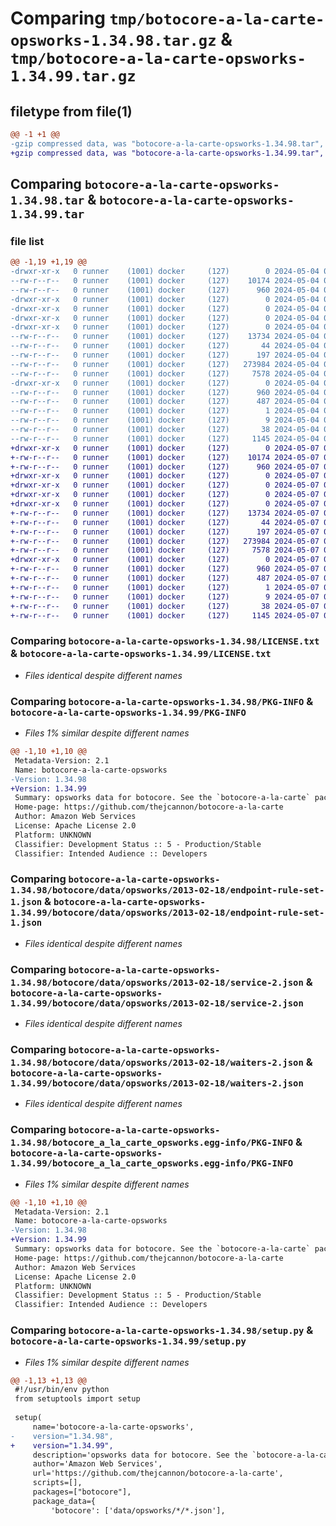 # Comparing `tmp/botocore-a-la-carte-opsworks-1.34.98.tar.gz` & `tmp/botocore-a-la-carte-opsworks-1.34.99.tar.gz`

## filetype from file(1)

```diff
@@ -1 +1 @@
-gzip compressed data, was "botocore-a-la-carte-opsworks-1.34.98.tar", last modified: Sat May  4 01:01:38 2024, max compression
+gzip compressed data, was "botocore-a-la-carte-opsworks-1.34.99.tar", last modified: Tue May  7 01:02:40 2024, max compression
```

## Comparing `botocore-a-la-carte-opsworks-1.34.98.tar` & `botocore-a-la-carte-opsworks-1.34.99.tar`

### file list

```diff
@@ -1,19 +1,19 @@
-drwxr-xr-x   0 runner    (1001) docker     (127)        0 2024-05-04 01:01:38.186240 botocore-a-la-carte-opsworks-1.34.98/
--rw-r--r--   0 runner    (1001) docker     (127)    10174 2024-05-04 01:01:37.000000 botocore-a-la-carte-opsworks-1.34.98/LICENSE.txt
--rw-r--r--   0 runner    (1001) docker     (127)      960 2024-05-04 01:01:38.186240 botocore-a-la-carte-opsworks-1.34.98/PKG-INFO
-drwxr-xr-x   0 runner    (1001) docker     (127)        0 2024-05-04 01:01:38.182240 botocore-a-la-carte-opsworks-1.34.98/botocore/
-drwxr-xr-x   0 runner    (1001) docker     (127)        0 2024-05-04 01:01:38.182240 botocore-a-la-carte-opsworks-1.34.98/botocore/data/
-drwxr-xr-x   0 runner    (1001) docker     (127)        0 2024-05-04 01:01:38.182240 botocore-a-la-carte-opsworks-1.34.98/botocore/data/opsworks/
-drwxr-xr-x   0 runner    (1001) docker     (127)        0 2024-05-04 01:01:38.186240 botocore-a-la-carte-opsworks-1.34.98/botocore/data/opsworks/2013-02-18/
--rw-r--r--   0 runner    (1001) docker     (127)    13734 2024-05-04 01:01:11.000000 botocore-a-la-carte-opsworks-1.34.98/botocore/data/opsworks/2013-02-18/endpoint-rule-set-1.json
--rw-r--r--   0 runner    (1001) docker     (127)       44 2024-05-04 01:01:11.000000 botocore-a-la-carte-opsworks-1.34.98/botocore/data/opsworks/2013-02-18/examples-1.json
--rw-r--r--   0 runner    (1001) docker     (127)      197 2024-05-04 01:01:11.000000 botocore-a-la-carte-opsworks-1.34.98/botocore/data/opsworks/2013-02-18/paginators-1.json
--rw-r--r--   0 runner    (1001) docker     (127)   273984 2024-05-04 01:01:11.000000 botocore-a-la-carte-opsworks-1.34.98/botocore/data/opsworks/2013-02-18/service-2.json
--rw-r--r--   0 runner    (1001) docker     (127)     7578 2024-05-04 01:01:11.000000 botocore-a-la-carte-opsworks-1.34.98/botocore/data/opsworks/2013-02-18/waiters-2.json
-drwxr-xr-x   0 runner    (1001) docker     (127)        0 2024-05-04 01:01:38.186240 botocore-a-la-carte-opsworks-1.34.98/botocore_a_la_carte_opsworks.egg-info/
--rw-r--r--   0 runner    (1001) docker     (127)      960 2024-05-04 01:01:38.000000 botocore-a-la-carte-opsworks-1.34.98/botocore_a_la_carte_opsworks.egg-info/PKG-INFO
--rw-r--r--   0 runner    (1001) docker     (127)      487 2024-05-04 01:01:38.000000 botocore-a-la-carte-opsworks-1.34.98/botocore_a_la_carte_opsworks.egg-info/SOURCES.txt
--rw-r--r--   0 runner    (1001) docker     (127)        1 2024-05-04 01:01:38.000000 botocore-a-la-carte-opsworks-1.34.98/botocore_a_la_carte_opsworks.egg-info/dependency_links.txt
--rw-r--r--   0 runner    (1001) docker     (127)        9 2024-05-04 01:01:38.000000 botocore-a-la-carte-opsworks-1.34.98/botocore_a_la_carte_opsworks.egg-info/top_level.txt
--rw-r--r--   0 runner    (1001) docker     (127)       38 2024-05-04 01:01:38.186240 botocore-a-la-carte-opsworks-1.34.98/setup.cfg
--rw-r--r--   0 runner    (1001) docker     (127)     1145 2024-05-04 01:01:37.000000 botocore-a-la-carte-opsworks-1.34.98/setup.py
+drwxr-xr-x   0 runner    (1001) docker     (127)        0 2024-05-07 01:02:40.244096 botocore-a-la-carte-opsworks-1.34.99/
+-rw-r--r--   0 runner    (1001) docker     (127)    10174 2024-05-07 01:02:39.000000 botocore-a-la-carte-opsworks-1.34.99/LICENSE.txt
+-rw-r--r--   0 runner    (1001) docker     (127)      960 2024-05-07 01:02:40.240096 botocore-a-la-carte-opsworks-1.34.99/PKG-INFO
+drwxr-xr-x   0 runner    (1001) docker     (127)        0 2024-05-07 01:02:40.240096 botocore-a-la-carte-opsworks-1.34.99/botocore/
+drwxr-xr-x   0 runner    (1001) docker     (127)        0 2024-05-07 01:02:40.240096 botocore-a-la-carte-opsworks-1.34.99/botocore/data/
+drwxr-xr-x   0 runner    (1001) docker     (127)        0 2024-05-07 01:02:40.240096 botocore-a-la-carte-opsworks-1.34.99/botocore/data/opsworks/
+drwxr-xr-x   0 runner    (1001) docker     (127)        0 2024-05-07 01:02:40.240096 botocore-a-la-carte-opsworks-1.34.99/botocore/data/opsworks/2013-02-18/
+-rw-r--r--   0 runner    (1001) docker     (127)    13734 2024-05-07 01:02:11.000000 botocore-a-la-carte-opsworks-1.34.99/botocore/data/opsworks/2013-02-18/endpoint-rule-set-1.json
+-rw-r--r--   0 runner    (1001) docker     (127)       44 2024-05-07 01:02:11.000000 botocore-a-la-carte-opsworks-1.34.99/botocore/data/opsworks/2013-02-18/examples-1.json
+-rw-r--r--   0 runner    (1001) docker     (127)      197 2024-05-07 01:02:11.000000 botocore-a-la-carte-opsworks-1.34.99/botocore/data/opsworks/2013-02-18/paginators-1.json
+-rw-r--r--   0 runner    (1001) docker     (127)   273984 2024-05-07 01:02:11.000000 botocore-a-la-carte-opsworks-1.34.99/botocore/data/opsworks/2013-02-18/service-2.json
+-rw-r--r--   0 runner    (1001) docker     (127)     7578 2024-05-07 01:02:11.000000 botocore-a-la-carte-opsworks-1.34.99/botocore/data/opsworks/2013-02-18/waiters-2.json
+drwxr-xr-x   0 runner    (1001) docker     (127)        0 2024-05-07 01:02:40.240096 botocore-a-la-carte-opsworks-1.34.99/botocore_a_la_carte_opsworks.egg-info/
+-rw-r--r--   0 runner    (1001) docker     (127)      960 2024-05-07 01:02:40.000000 botocore-a-la-carte-opsworks-1.34.99/botocore_a_la_carte_opsworks.egg-info/PKG-INFO
+-rw-r--r--   0 runner    (1001) docker     (127)      487 2024-05-07 01:02:40.000000 botocore-a-la-carte-opsworks-1.34.99/botocore_a_la_carte_opsworks.egg-info/SOURCES.txt
+-rw-r--r--   0 runner    (1001) docker     (127)        1 2024-05-07 01:02:40.000000 botocore-a-la-carte-opsworks-1.34.99/botocore_a_la_carte_opsworks.egg-info/dependency_links.txt
+-rw-r--r--   0 runner    (1001) docker     (127)        9 2024-05-07 01:02:40.000000 botocore-a-la-carte-opsworks-1.34.99/botocore_a_la_carte_opsworks.egg-info/top_level.txt
+-rw-r--r--   0 runner    (1001) docker     (127)       38 2024-05-07 01:02:40.244096 botocore-a-la-carte-opsworks-1.34.99/setup.cfg
+-rw-r--r--   0 runner    (1001) docker     (127)     1145 2024-05-07 01:02:39.000000 botocore-a-la-carte-opsworks-1.34.99/setup.py
```

### Comparing `botocore-a-la-carte-opsworks-1.34.98/LICENSE.txt` & `botocore-a-la-carte-opsworks-1.34.99/LICENSE.txt`

 * *Files identical despite different names*

### Comparing `botocore-a-la-carte-opsworks-1.34.98/PKG-INFO` & `botocore-a-la-carte-opsworks-1.34.99/PKG-INFO`

 * *Files 1% similar despite different names*

```diff
@@ -1,10 +1,10 @@
 Metadata-Version: 2.1
 Name: botocore-a-la-carte-opsworks
-Version: 1.34.98
+Version: 1.34.99
 Summary: opsworks data for botocore. See the `botocore-a-la-carte` package for more info.
 Home-page: https://github.com/thejcannon/botocore-a-la-carte
 Author: Amazon Web Services
 License: Apache License 2.0
 Platform: UNKNOWN
 Classifier: Development Status :: 5 - Production/Stable
 Classifier: Intended Audience :: Developers
```

### Comparing `botocore-a-la-carte-opsworks-1.34.98/botocore/data/opsworks/2013-02-18/endpoint-rule-set-1.json` & `botocore-a-la-carte-opsworks-1.34.99/botocore/data/opsworks/2013-02-18/endpoint-rule-set-1.json`

 * *Files identical despite different names*

### Comparing `botocore-a-la-carte-opsworks-1.34.98/botocore/data/opsworks/2013-02-18/service-2.json` & `botocore-a-la-carte-opsworks-1.34.99/botocore/data/opsworks/2013-02-18/service-2.json`

 * *Files identical despite different names*

### Comparing `botocore-a-la-carte-opsworks-1.34.98/botocore/data/opsworks/2013-02-18/waiters-2.json` & `botocore-a-la-carte-opsworks-1.34.99/botocore/data/opsworks/2013-02-18/waiters-2.json`

 * *Files identical despite different names*

### Comparing `botocore-a-la-carte-opsworks-1.34.98/botocore_a_la_carte_opsworks.egg-info/PKG-INFO` & `botocore-a-la-carte-opsworks-1.34.99/botocore_a_la_carte_opsworks.egg-info/PKG-INFO`

 * *Files 1% similar despite different names*

```diff
@@ -1,10 +1,10 @@
 Metadata-Version: 2.1
 Name: botocore-a-la-carte-opsworks
-Version: 1.34.98
+Version: 1.34.99
 Summary: opsworks data for botocore. See the `botocore-a-la-carte` package for more info.
 Home-page: https://github.com/thejcannon/botocore-a-la-carte
 Author: Amazon Web Services
 License: Apache License 2.0
 Platform: UNKNOWN
 Classifier: Development Status :: 5 - Production/Stable
 Classifier: Intended Audience :: Developers
```

### Comparing `botocore-a-la-carte-opsworks-1.34.98/setup.py` & `botocore-a-la-carte-opsworks-1.34.99/setup.py`

 * *Files 1% similar despite different names*

```diff
@@ -1,13 +1,13 @@
 #!/usr/bin/env python
 from setuptools import setup
 
 setup(
     name='botocore-a-la-carte-opsworks',
-    version="1.34.98",
+    version="1.34.99",
     description='opsworks data for botocore. See the `botocore-a-la-carte` package for more info.',
     author='Amazon Web Services',
     url='https://github.com/thejcannon/botocore-a-la-carte',
     scripts=[],
     packages=["botocore"],
     package_data={
         'botocore': ['data/opsworks/*/*.json'],
```

